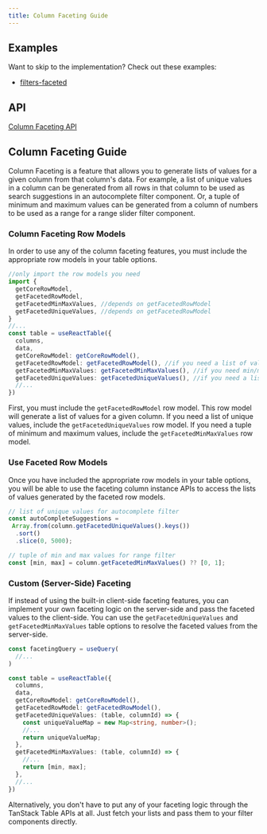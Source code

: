 ```yaml
---
title: Column Faceting Guide
---
```


## Examples

Want to skip to the implementation? Check out these examples:

- [filters-faceted](../framework/react/examples/filters-faceted)

## API

[Column Faceting API](../api/features/column-faceting)

## Column Faceting Guide

Column Faceting is a feature that allows you to generate lists of values for a given column from that column's data. For example, a list of unique values in a column can be generated from all rows in that column to be used as search suggestions in an autocomplete filter component. Or, a tuple of minimum and maximum values can be generated from a column of numbers to be used as a range for a range slider filter component.

### Column Faceting Row Models

In order to use any of the column faceting features, you must include the appropriate row models in your table options.

```ts
//only import the row models you need
import {
  getCoreRowModel,
  getFacetedRowModel,
  getFacetedMinMaxValues, //depends on getFacetedRowModel
  getFacetedUniqueValues, //depends on getFacetedRowModel
}
//...
const table = useReactTable({
  columns,
  data,
  getCoreRowModel: getCoreRowModel(),
  getFacetedRowModel: getFacetedRowModel(), //if you need a list of values for a column (other faceted row models depend on this one)
  getFacetedMinMaxValues: getFacetedMinMaxValues(), //if you need min/max values
  getFacetedUniqueValues: getFacetedUniqueValues(), //if you need a list of unique values
  //...
})
```

First, you must include the `getFacetedRowModel` row model. This row model will generate a list of values for a given column. If you need a list of unique values, include the `getFacetedUniqueValues` row model. If you need a tuple of minimum and maximum values, include the `getFacetedMinMaxValues` row model.

### Use Faceted Row Models

Once you have included the appropriate row models in your table options, you will be able to use the faceting column instance APIs to access the lists of values generated by the faceted row models.

```ts
// list of unique values for autocomplete filter
const autoCompleteSuggestions = 
 Array.from(column.getFacetedUniqueValues().keys())
  .sort()
  .slice(0, 5000);
```

```ts
// tuple of min and max values for range filter
const [min, max] = column.getFacetedMinMaxValues() ?? [0, 1];
```

### Custom (Server-Side) Faceting

If instead of using the built-in client-side faceting features, you can implement your own faceting logic on the server-side and pass the faceted values to the client-side. You can use the `getFacetedUniqueValues` and `getFacetedMinMaxValues` table options to resolve the faceted values from the server-side.

```ts
const facetingQuery = useQuery(
  //...
)

const table = useReactTable({
  columns,
  data,
  getCoreRowModel: getCoreRowModel(),
  getFacetedRowModel: getFacetedRowModel(),
  getFacetedUniqueValues: (table, columnId) => {
    const uniqueValueMap = new Map<string, number>();
    //...
    return uniqueValueMap;
  },
  getFacetedMinMaxValues: (table, columnId) => {
    //...
    return [min, max];
  },
  //...
})
```

Alternatively, you don't have to put any of your faceting logic through the TanStack Table APIs at all. Just fetch your lists and pass them to your filter components directly.
